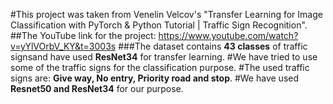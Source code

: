 #This project was taken from Venelin Velcov's "Transfer Learning for Image Classification with PyTorch & Python Tutorial | Traffic Sign Recognition".
##The YouTube link for the project: https://www.youtube.com/watch?v=yYlVOrbV_KY&t=3003s
###The dataset contains **43 classes** of traffic signsand have used **ResNet34** for transfer learning.
#We have tried to use some of the traffic signs for the classification purpose.
#The used traffic signs are: __Give way, No entry, Priority road and stop__.
#We have used **__Resnet50__ and __ResNet34__** for our purpose. 

